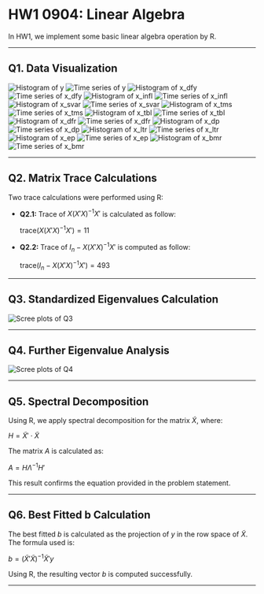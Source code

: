 # HW1 0904: Linear Algebra

In HW1, we implement some basic linear algebra operation by R.

---

## Q1. **Data Visualization**

![Histogram of y](plots/histogram_y.png)
![Time series of y](plots/time_series_y.png)
![Histogram of x_dfy](plots/histogram_x_dfy.png)
![Time series of x_dfy](plots/time_series_x_dfy.png)
![Histogram of x_infl](plots/histogram_x_infl.png)
![Time series of x_infl](plots/time_series_x_infl.png)
![Histogram of x_svar](plots/histogram_x_svar.png)
![Time series of x_svar](plots/time_series_x_svar.png)
![Histogram of x_tms](plots/histogram_x_tms.png)
![Time series of x_tms](plots/time_series_x_tms.png)
![Histogram of x_tbl](plots/histogram_x_tbl.png)
![Time series of x_tbl](plots/time_series_x_tbl.png)
![Histogram of x_dfr](plots/histogram_x_dfr.png)
![Time series of x_dfr](plots/time_series_x_dfr.png)
![Histogram of x_dp](plots/histogram_x_dp.png)
![Time series of x_dp](plots/time_series_x_dp.png)
![Histogram of x_ltr](plots/histogram_x_ltr.png)
![Time series of x_ltr](plots/time_series_x_ltr.png)
![Histogram of x_ep](plots/histogram_x_ep.png)
![Time series of x_ep](plots/time_series_x_ep.png)
![Histogram of x_bmr](plots/histogram_x_bmr.png)
![Time series of x_bmr](plots/time_series_x_bmr.png)

---

## Q2. **Matrix Trace Calculations**

Two trace calculations were performed using R:

- **Q2.1:** Trace of $X (X'X)^{-1} X'$ is calculated as follow:
  
  $\text{trace}(X (X'X)^{-1} X') = 11$

- **Q2.2:** Trace of $I_n - X (X'X)^{-1} X'$ is computed as follow:
  
  $\text{trace}(I_n - X (X'X)^{-1} X') = 493$

---

## Q3. **Standardized Eigenvalues Calculation**

![Scree plots of Q3](scree_plots/scree_plot_q3.png)

---

## Q4. **Further Eigenvalue Analysis**

![Scree plots of Q4](scree_plots/scree_plot_q4.png)

---

## Q5. **Spectral Decomposition**

Using R, we apply spectral decomposition for the matrix $\widetilde{X}$, where:

$H = \widetilde{X}' \cdot \widetilde{X}$

The matrix $A$ is calculated as:

$A = H \Lambda^{-1} H'$

This result confirms the equation provided in the problem statement.

---

## Q6. **Best Fitted b Calculation**

The best fitted $b$ is calculated as the projection of $y$ in the row space of $\widetilde{X}$. The formula used is:

$b = (\widetilde{X}'\widetilde{X})^{-1} \widetilde{X}'y$

Using R, the resulting vector $b$ is computed successfully.

---
